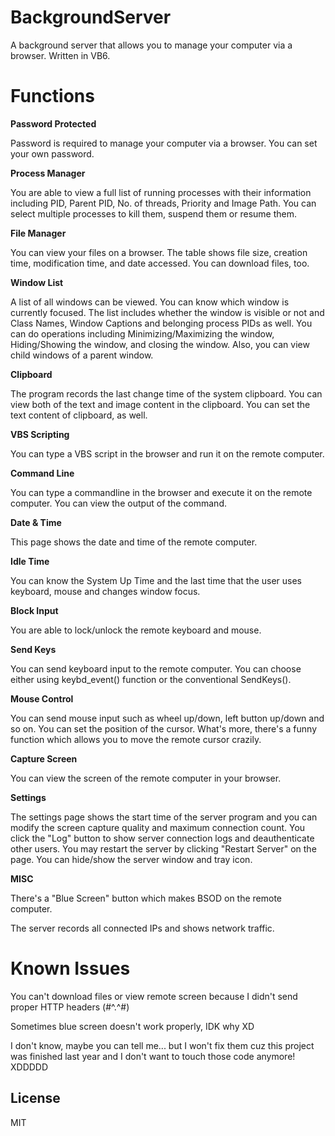# BackgroundServer
A background server that allows you to manage your computer via a browser. Written in VB6.

# Functions
**Password Protected**

Password is required to manage your computer via a browser. You can set your own password.

**Process Manager**

You are able to view a full list of running processes with their information including PID, Parent PID, No. of threads, Priority and Image Path. You can select multiple processes to kill them, suspend them or resume them.

**File Manager**

You can view your files on a browser. The table shows file size, creation time, modification time, and date accessed. You can download files, too.

**Window List**

A list of all windows can be viewed. You can know which window is currently focused. The list includes whether the window is visible or not and Class Names, Window Captions and belonging process PIDs as well. You can do operations including Minimizing/Maximizing the window, Hiding/Showing the window, and closing the window. Also, you can view child windows of a parent window.

**Clipboard**

The program records the last change time of the system clipboard. You can view both of the text and image content in the clipboard. You can set the text content of clipboard, as well.

**VBS Scripting**

You can type a VBS script in the browser and run it on the remote computer.

**Command Line**

You can type a commandline in the browser and execute it on the remote computer. You can view the output of the command.

**Date & Time**

This page shows the date and time of the remote computer.

**Idle Time**

You can know the System Up Time and the last time that the user uses keyboard, mouse and changes window focus.

**Block Input**

You are able to lock/unlock the remote keyboard and mouse.

**Send Keys**

You can send keyboard input to the remote computer. You can choose either using keybd_event() function or the conventional SendKeys().

**Mouse Control**

You can send mouse input such as wheel up/down, left button up/down and so on. You can set the position of the cursor. What's more, there's a funny function which allows you to move the remote cursor crazily.

**Capture Screen**

You can view the screen of the remote computer in your browser.

**Settings**

The settings page shows the start time of the server program and you can modify the screen capture quality and maximum connection count. You click the "Log" button to show server connection logs and deauthenticate other users. You may restart the server by clicking "Restart Server" on the page. You can hide/show the server window and tray icon.

**MISC**

There's a "Blue Screen" button which makes BSOD on the remote computer.

The server records all connected IPs and shows network traffic. 

# Known Issues

You can't download files or view remote screen because I didn't send proper HTTP headers (#^.^#)

Sometimes blue screen doesn't work properly, IDK why XD

I don't know, maybe you can tell me... but I won't fix them cuz this project was finished last year and I don't want to touch those code anymore! XDDDDD

## License
MIT
